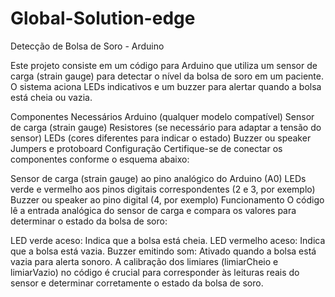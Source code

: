 # Global-Solution-edge

Detecção de Bolsa de Soro - Arduino

Este projeto consiste em um código para Arduino que utiliza um sensor de carga (strain gauge) para detectar o nível da bolsa de soro em um paciente. O sistema aciona LEDs indicativos e um buzzer para alertar quando a bolsa está cheia ou vazia.

Componentes Necessários
Arduino (qualquer modelo compatível)
Sensor de carga (strain gauge)
Resistores (se necessário para adaptar a tensão do sensor)
LEDs (cores diferentes para indicar o estado)
Buzzer ou speaker
Jumpers e protoboard
Configuração
Certifique-se de conectar os componentes conforme o esquema abaixo:

Sensor de carga (strain gauge) ao pino analógico do Arduino (A0)
LEDs verde e vermelho aos pinos digitais correspondentes (2 e 3, por exemplo)
Buzzer ou speaker ao pino digital (4, por exemplo)
Funcionamento
O código lê a entrada analógica do sensor de carga e compara os valores para determinar o estado da bolsa de soro:

LED verde aceso: Indica que a bolsa está cheia.
LED vermelho aceso: Indica que a bolsa está vazia.
Buzzer emitindo som: Ativado quando a bolsa está vazia para alerta sonoro.
A calibração dos limiares (limiarCheio e limiarVazio) no código é crucial para corresponder às leituras reais do sensor e determinar corretamente o estado da bolsa de soro.
